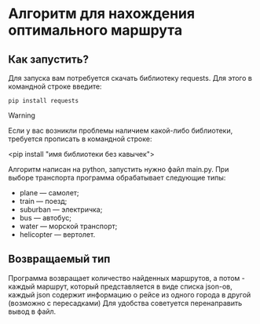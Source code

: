 # Алгоритм для нахождения оптимального маршрута
## Как запустить?

Для запуска вам потребуется скачать библиотеку requests. Для этого в командной строке введите:
```
pip install requests
```

> [!WARNING]
> Если у вас возникли проблемы наличием какой-либо библиотеки, требуется прописать в командной строке:
> 
> <pip install "имя библиотеки без кавычек">

Алгоритм написан на python, запустить нужно файл main.py.
При выборе транспорта программа обрабатывает следующие типы:
 * plane — самолет;
 * train — поезд;
 * suburban — электричка;
 * bus — автобус;
 * water — морской транспорт;
 * helicopter — вертолет.
## Возвращаемый тип
Программа возвращает количество найденных маршрутов, а потом - каждый маршрут, который представляется в виде списка json-ов, каждый json содержит информацию о рейсе из одного города в другой (возможно с пересадками)
Для удобства советуется перенаправить вывод в файл.
